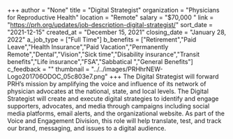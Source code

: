 +++
author = "None"
title = "Digital Strategist"
organization = "Physicians for Reproductive Health"
location = "Remote"
salary = "$70,000 "
link = "https://prh.org/updates/job-description-digital-strategist/"
sort_date = "2021-12-15"
created_at = "December 15, 2021"
closing_date = "January 28, 2022"
a_job_type = ["Full Time"]
b_benefits = ["Retirement","Paid Leave","Health Insurance","Paid Vacation","Permanently Remote","Dental","Vision","Sick time","Disability insurance","Transit benefits","Life insurance","FSA","Sabbatical ","General Benefits"]
c_feedback = ""
thumbnail = "../../images/PRHhrNEW-Logo201706ODOC_05c803e7.png"
+++
The Digital Strategist will forward PRH’s mission by amplifying the voice and influence of its network of physician advocates at the national, state, and local levels. The Digital Strategist will create and execute digital strategies to identify and engage supporters, advocates, and media through campaigns including social media platforms, email alerts, and the organizational website. As part of the Voice and Engagement Division, this role will help translate, test, and track our brand, messaging, and issues to a digital audience. 